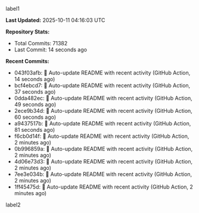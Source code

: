 
label1 
<!-- ACTIVITY_START -->
**Last Updated:** 2025-10-11 04:16:03 UTC

**Repository Stats:**
- Total Commits: 71382
- Last Commit: 14 seconds ago

**Recent Commits:**
- 043f03afb: 🤖 Auto-update README with recent activity (GitHub Action, 14 seconds ago)
- bcf4ebcd7: 🤖 Auto-update README with recent activity (GitHub Action, 37 seconds ago)
- 0dda482ec: 🤖 Auto-update README with recent activity (GitHub Action, 49 seconds ago)
- 2ece9b34d: 🤖 Auto-update README with recent activity (GitHub Action, 60 seconds ago)
- a9437517b: 🤖 Auto-update README with recent activity (GitHub Action, 81 seconds ago)
- f6cb0d14f: 🤖 Auto-update README with recent activity (GitHub Action, 2 minutes ago)
- 0b996859a: 🤖 Auto-update README with recent activity (GitHub Action, 2 minutes ago)
- 4d06e73d3: 🤖 Auto-update README with recent activity (GitHub Action, 2 minutes ago)
- 7ee3e034b: 🤖 Auto-update README with recent activity (GitHub Action, 2 minutes ago)
- 1ff45475d: 🤖 Auto-update README with recent activity (GitHub Action, 2 minutes ago)
<!-- ACTIVITY_END -->

label2
